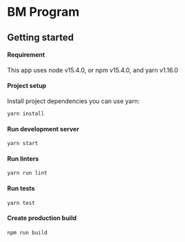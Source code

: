 # BM Program

## Getting started

#### Requirement

This app uses node v15.4.0, or npm v15.4.0, and yarn v1.16.0

#### Project setup

Install project dependencies you can use yarn:

```
yarn install
```

#### Run development server

```
yarn start
```

#### Run linters

```
yarn run lint
```

#### Run tests

```
yarn test
```

#### Create production build

```
npm run build
```

